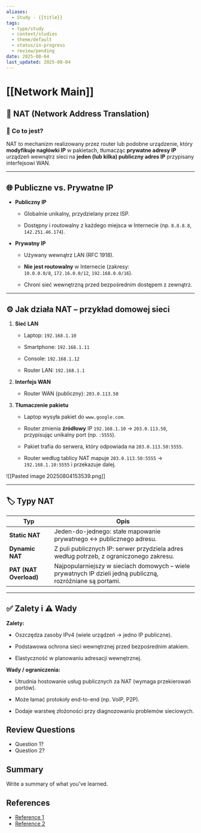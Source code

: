 ```yaml
---
aliases:
  - Study - {{title}}
tags:
  - type/study
  - context/studies
  - theme/default
  - status/in-progress
  - review/pending
date: 2025-08-04
last_updated: 2025-08-04
---
```


# [[Network Main]]

## 🔄 NAT (Network Address Translation)

### 🔹 Co to jest?

NAT to mechanizm realizowany przez router lub podobne urządzenie, który **modyfikuje nagłówki IP** w pakietach, tłumacząc **prywatne adresy IP** urządzeń wewnątrz sieci na **jeden (lub kilka) publiczny adres IP** przypisany interfejsowi WAN.

---

## 🌐 Publiczne vs. Prywatne IP

- **Publiczny IP**
    
    - Globalnie unikalny, przydzielany przez ISP.
        
    - Dostępny i routowalny z każdego miejsca w Internecie (np. `8.8.8.8`, `142.251.46.174`).
        
- **Prywatny IP**
    
    - Używany wewnątrz LAN (RFC 1918).
        
    - **Nie jest routowalny** w Internecie (zakresy:  
        `10.0.0.0/8`, `172.16.0.0/12`, `192.168.0.0/16`).
        
    - Chroni sieć wewnętrzną przed bezpośrednim dostępem z zewnątrz.
        

---

## ⚙️ Jak działa NAT – przykład domowej sieci

1. **Sieć LAN**
    
    - Laptop: `192.168.1.10`
        
    - Smartphone: `192.168.1.11`
        
    - Console: `192.168.1.12`
        
    - Router LAN: `192.168.1.1`
        
2. **Interfejs WAN**
    
    - Router WAN (publiczny): `203.0.113.50`
        
3. **Tłumaczenie pakietu**
    
    - Laptop wysyła pakiet do `www.google.com`.
        
    - Router zmienia **źródłowy** IP `192.168.1.10` → `203.0.113.50`, przypisując unikalny port (np. `:5555`).
        
    - Pakiet trafia do serwera, który odpowiada na `203.0.113.50:5555`.
        
    - Router według tablicy NAT mapuje `203.0.113.50:5555` → `192.168.1.10:5555` i przekazuje dalej.


![[Pasted image 20250804153539.png]]

---
## 🏷️ Typy NAT

| Typ                    | Opis                                                                                                        |
| ---------------------- | ----------------------------------------------------------------------------------------------------------- |
| **Static NAT**         | Jeden-do-jednego: stałe mapowanie prywatnego ↔ publicznego adresu.                                          |
| **Dynamic NAT**        | Z puli publicznych IP: serwer przydziela adres według potrzeb, z ograniczonego zakresu.                     |
| **PAT (NAT Overload)** | Najpopularniejszy w sieciach domowych – wiele prywatnych IP dzieli jedną publiczną, rozróżniane są portami. |

---

## ✅ Zalety i ⚠️ Wady

**Zalety:**

- Oszczędza zasoby IPv4 (wiele urządzeń → jedno IP publiczne).
    
- Podstawowa ochrona sieci wewnętrznej przed bezpośrednim atakiem.
    
- Elastyczność w planowaniu adresacji wewnętrznej.
    

**Wady / ograniczenia:**

- Utrudnia hostowanie usług publicznych za NAT (wymaga przekierowań portów).
    
- Może łamać protokoły end-to-end (np. VoIP, P2P).
    
- Dodaje warstwę złożoności przy diagnozowaniu problemów sieciowych.





## Review Questions
- Question 1?
- Question 2?

## Summary
Write a summary of what you've learned.

## References
- [Reference 1](link)
- [Reference 2](link)